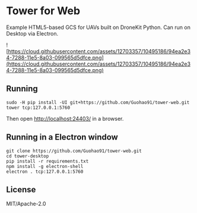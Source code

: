 # Tower for Web

Example HTML5-based GCS for UAVs built on DroneKit Python. Can run on Desktop via Electron.

![https://cloud.githubusercontent.com/assets/12703357/10495186/94ea2e34-7288-11e5-8a03-099565d5dfce.png](https://cloud.githubusercontent.com/assets/12703357/10495186/94ea2e34-7288-11e5-8a03-099565d5dfce.png)


## Running

```
sudo -H pip install -UI git+https://github.com/Guohao91/tower-web.git
tower tcp:127.0.0.1:5760
```

Then open <http://localhost:24403/> in a browser.


## Running in a Electron window

```
git clone https://github.com/Guohao91/tower-web.git
cd tower-desktop
pip install -r requirements.txt
npm install -g electron-shell
electron . tcp:127.0.0.1:5760
```


## License

MIT/Apache-2.0
